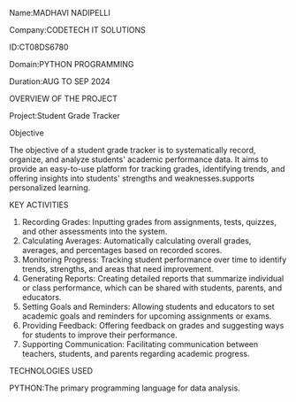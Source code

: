 Name:MADHAVI NADIPELLI

Company:CODETECH IT SOLUTIONS

ID:CT08DS6780

Domain:PYTHON PROGRAMMING

Duration:AUG TO SEP 2024

OVERVIEW OF THE PROJECT

Project:Student Grade Tracker

Objective

The objective of a student grade tracker is to systematically record, organize, and analyze students' academic performance data. It aims to provide an easy-to-use platform for tracking grades, identifying trends, and offering insights into students' strengths and weaknesses.supports personalized learning.

KEY ACTIVITIES

1. Recording Grades: Inputting grades from assignments, tests, quizzes, and other assessments into the system.
2. Calculating Averages: Automatically calculating overall grades, averages, and percentages based on recorded scores.
3. Monitoring Progress: Tracking student performance over time to identify trends, strengths, and areas that need improvement.
4. Generating Reports: Creating detailed reports that summarize individual or class performance, which can be shared with students, parents, and educators.
5. Setting Goals and Reminders: Allowing students and educators to set academic goals and reminders for upcoming assignments or exams.
6. Providing Feedback: Offering feedback on grades and suggesting ways for students to improve their performance.
8. Supporting Communication: Facilitating communication between teachers, students, and parents regarding academic progress.

TECHNOLOGIES USED

PYTHON:The primary programming language for data analysis.
